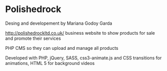 # Polishedrock

Desing and developement by Mariana Godoy Garda

http://polishedrockltd.co.uk/ business website to show products for sale and promote their services

PHP CMS so they can upload and manage all products

Developed with PHP, jQuery, SASS, css3-animate.js and CSS transitions for animations, HTML 5 for background videos
